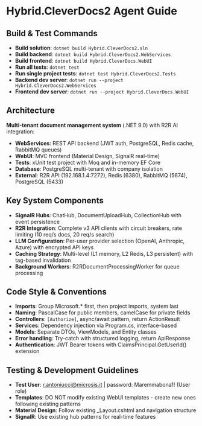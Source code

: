 # Hybrid.CleverDocs2 Agent Guide

## Build & Test Commands
- **Build solution**: `dotnet build Hybrid.CleverDocs2.sln`
- **Build backend**: `dotnet build Hybrid.CleverDocs2.WebServices`
- **Build frontend**: `dotnet build Hybrid.CleverDocs.WebUI`
- **Run all tests**: `dotnet test`
- **Run single project tests**: `dotnet test Hybrid.CleverDocs2.Tests`
- **Backend dev server**: `dotnet run --project Hybrid.CleverDocs2.WebServices`
- **Frontend dev server**: `dotnet run --project Hybrid.CleverDocs.WebUI`

## Architecture
**Multi-tenant document management system** (.NET 9.0) with R2R AI integration:
- **WebServices**: REST API backend (JWT auth, PostgreSQL, Redis cache, RabbitMQ queues)
- **WebUI**: MVC frontend (Material Design, SignalR real-time)
- **Tests**: xUnit test project with Moq and in-memory EF Core
- **Database**: PostgreSQL multi-tenant with company isolation
- **External**: R2R API (192.168.1.4:7272), Redis (6380), RabbitMQ (5674), PostgreSQL (5433)

## Key System Components
- **SignalR Hubs**: ChatHub, DocumentUploadHub, CollectionHub with event persistence
- **R2R Integration**: Complete v3 API clients with circuit breakers, rate limiting (10 req/s docs, 20 req/s search)
- **LLM Configuration**: Per-user provider selection (OpenAI, Anthropic, Azure) with encrypted API keys
- **Caching Strategy**: Multi-level (L1 memory, L2 Redis, L3 persistent) with tag-based invalidation
- **Background Workers**: R2RDocumentProcessingWorker for queue processing

## Code Style & Conventions
- **Imports**: Group Microsoft.* first, then project imports, system last
- **Naming**: PascalCase for public members, camelCase for private fields
- **Controllers**: `[Authorize]`, async/await pattern, return ActionResult<T>
- **Services**: Dependency injection via Program.cs, interface-based
- **Models**: Separate DTOs, ViewModels, and Entity classes
- **Error handling**: Try-catch with structured logging, return ApiResponse<T>
- **Authentication**: JWT Bearer tokens with ClaimsPrincipal.GetUserId() extension

## Testing & Development Guidelines
- **Test User**: r.antoniucci@microsis.it | password: Maremmabona1! (User role)
- **Templates**: DO NOT modify existing WebUI templates - create new ones following existing patterns
- **Material Design**: Follow existing _Layout.cshtml and navigation structure
- **SignalR**: Use existing hub patterns for real-time features
